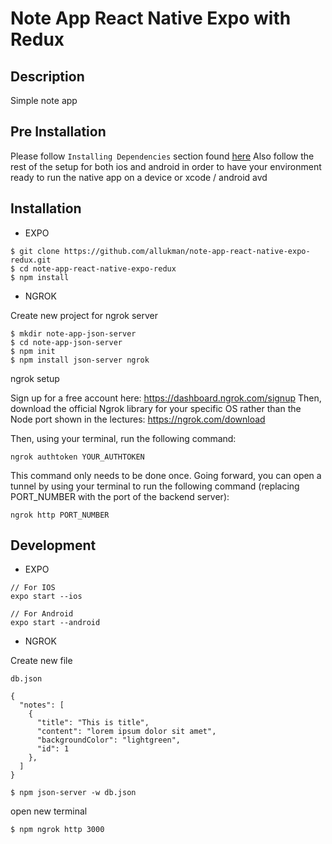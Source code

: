 Note App React Native Expo with Redux
======================================================

## Description
Simple note app

## Pre Installation
Please follow `Installing Dependencies` section found [here](https://facebook.github.io/react-native/docs/getting-started.html)
Also follow the rest of the setup for both ios and android in order to have your environment ready to run the native app on a device or xcode / android avd

## Installation

- EXPO

```
$ git clone https://github.com/allukman/note-app-react-native-expo-redux.git
$ cd note-app-react-native-expo-redux
$ npm install
```

- NGROK

Create new project for ngrok server

```
$ mkdir note-app-json-server
$ cd note-app-json-server
$ npm init
$ npm install json-server ngrok
```
ngrok setup

Sign up for a free account here: https://dashboard.ngrok.com/signup
Then, download the official Ngrok library for your specific OS rather than the Node port shown in the lectures: https://ngrok.com/download

Then, using your terminal, run the following command:

```
ngrok authtoken YOUR_AUTHTOKEN
```
This command only needs to be done once. Going forward, you can open a tunnel by using your terminal to run the following command (replacing PORT_NUMBER with the port of the backend server):

```
ngrok http PORT_NUMBER
```

## Development

- EXPO

```
// For IOS
expo start --ios

// For Android
expo start --android
```

- NGROK

Create new file
```
db.json

{
  "notes": [
    {
      "title": "This is title",
      "content": "lorem ipsum dolor sit amet",
      "backgroundColor": "lightgreen",
      "id": 1
    },
  ]
}
```

```
$ npm json-server -w db.json
```

open new terminal

```
$ npm ngrok http 3000
```
